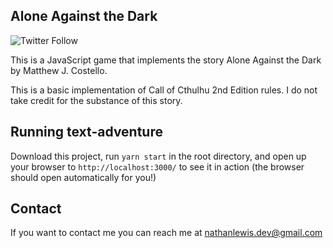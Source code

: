 ## Alone Against the Dark
![Twitter Follow](https://img.shields.io/twitter/follow/nlewis84?style=social)

This is a JavaScript game that implements the story Alone Against the Dark by Matthew J. Costello.

This is a basic implementation of Call of Cthulhu 2nd Edition rules. I do not take credit for the substance of this story. 

## Running text-adventure
Download this project, run `yarn start` in the root directory, and open up your browser to `http://localhost:3000/` to see it in action (the browser should open automatically for you!)

## Contact
If you want to contact me you can reach me at nathanlewis.dev@gmail.com
